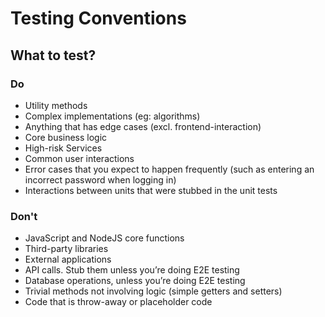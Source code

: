 # Testing Conventions

## What to test?

### Do

- Utility methods
- Complex implementations (eg: algorithms)
- Anything that has edge cases (excl. frontend-interaction)
- Core business logic
- High-risk Services
- Common user interactions
- Error cases that you expect to happen frequently (such as entering an incorrect password when logging in)
- Interactions between units that were stubbed in the unit tests

### Don't

- JavaScript and NodeJS core functions
- Third-party libraries
- External applications
- API calls. Stub them unless you’re doing E2E testing
- Database operations, unless you’re doing E2E testing
- Trivial methods not involving logic (simple getters and setters)
- Code that is throw-away or placeholder code
